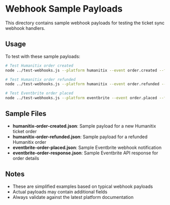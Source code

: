# Webhook Sample Payloads

This directory contains sample webhook payloads for testing the ticket sync webhook handlers.

## Usage

To test with these sample payloads:

```bash
# Test Humanitix order created
node ../test-webhooks.js --platform humanitix --event order.created --file humanitix-order-created.json

# Test Humanitix order refunded
node ../test-webhooks.js --platform humanitix --event order.refunded --file humanitix-order-refunded.json

# Test Eventbrite order placed
node ../test-webhooks.js --platform eventbrite --event order.placed --file eventbrite-order-placed.json
```

## Sample Files

- **humanitix-order-created.json**: Sample payload for a new Humanitix ticket order
- **humanitix-order-refunded.json**: Sample payload for a refunded Humanitix order
- **eventbrite-order-placed.json**: Sample Eventbrite webhook notification
- **eventbrite-order-response.json**: Sample Eventbrite API response for order details

## Notes

- These are simplified examples based on typical webhook payloads
- Actual payloads may contain additional fields
- Always validate against the latest platform documentation